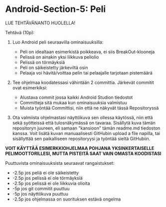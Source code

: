 
# Android-Section-5: Peli

LUE TEHTÄVÄNANTO HUOLELLA!

Tehtävä (10p): 

1. Luo Android peli seuraavilla ominaisuuksilla:

    * Peli on idealtaan esimerkistä poikkeava, ei siis BreakOut-klooneja
    * Pelissä on ainakin yksi liikkuva peliolio
    * Pelissä on törmäyksiä
    * Peli on säikeistetty järkeviltä osin
    * Pelaaja voi hävitä/voittaa pelin tai pelaajalle tarjotaan pistemäärä

2. Tee ohjelmaa koodatessasi vähintään 2 committia. Järkevät commitit ovat esimerkiksi:

    * Alustava commit jossa kaikki Android Studion tiedostot
    * Committeja sitä mukaa kun ominaisuuksia valmistuu
    * Muista työntää Committisi, niin että ne näkyvät tässä Repositoryssä

3. Ota valmiista ohjelmastasi näyttökuva sen ollessa käytössä, niin että sekä syötteissä että tulosnäkymässä on tavaraa. Sisällytä kuva tämän repositoryn juureen, eli samaan "kansioon" tämän readme.md tiedoston kanssa. Voit lisätä kuvan manuaalisesti GitHubin upload a file napilla, tai sisällyttää sen paikalliseen repositoryysi ja työntää sieltä GitHubiin.

**VOIT KÄYTTÄÄ ESIMERKKIOHJELMAA POHJANA YKSINKERTAISELLE PELIMOOTTORILLESI, MUTTA PISTEITÄ SAAT VAIN OMASTA KOODISTASI**

Puuttuvista ominaisuuksista seuraavat rangaistukset:
*  -2.5p jos peliä ei ole säikeistetty
*  -2.5p jos pelissä ei ole törmäyksiä
*  -2.5p jos pelissä ei ole liikkuvia olioita
*  -5p jos git commitit puuttuu
*  -5p jos näyttökuva puuttuu
*  -2.5p jos ohjelmassa on suorituksen estävä ongelma
